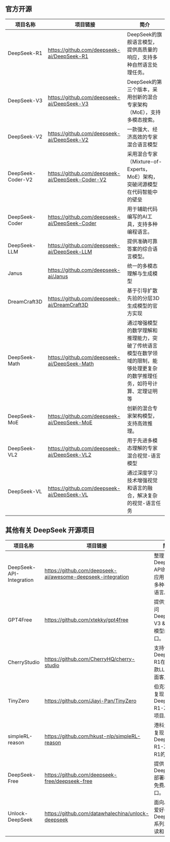 ## 官方开源

| 项目名称          | 项目链接                                         | 简介                                                         |
| ----------------- | ------------------------------------------------ | ------------------------------------------------------------ |
| DeepSeek-R1       | https://github.com/deepseek-ai/DeepSeek-R1       | DeepSeek的旗舰语言模型，提供高质量的响应，支持多种自然语言处理任务。 |
| DeepSeek-V3       | https://github.com/deepseek-ai/DeepSeek-V3       | DeepSeek的第三个版本，采用创新的混合专家架构（MoE），支持多模态搜索。 |
| DeepSeek-V2       | https://github.com/deepseek-ai/DeepSeek-V2       | 一款强大、经济高效的专家混合语言模型                         |
| DeepSeek-Coder-V2 | https://github.com/deepseek-ai/DeepSeek-Coder-V2 | 采用混合专家（Mixture-of-Experts，MoE）架构，突破闭源模型在代码智能中的壁垒 |
| DeepSeek-Coder    | https://github.com/deepseek-ai/DeepSeek-Coder    | 用于辅助代码编写的AI工具，支持多种编程语言。                 |
| DeepSeek-LLM      | https://github.com/deepseek-ai/DeepSeek-LLM      | 提供准确可靠答案的综合语言模型。                             |
| Janus             | https://github.com/deepseek-ai/Janus             | 统一的多模态理解与生成模型                                   |
| DreamCraft3D      | https://github.com/deepseek-ai/DreamCraft3D      | 基于引导扩散先验的分层3D生成模型的官方实现                   |
| DeepSeek-Math     | https://github.com/deepseek-ai/DeepSeek-Math     | 通过增强模型的数学理解和推理能力，突破了传统语言模型在数学领域的限制，能够处理更复杂的数学推理任务，如符号计算、定理证明等 |
| DeepSeek-MoE      | https://github.com/deepseek-ai/DeepSeek-MoE      | 创新的混合专家架构模型，支持高效推理。                       |
| DeepSeek-VL2      | https://github.com/deepseek-ai/DeepSeek-VL2      | 用于先进多模态理解的专家混合视觉-语言模型                    |
| DeepSeek-VL       | https://github.com/deepseek-ai/DeepSeek-VL       | 通过深度学习技术增强视觉和语言的融合，解决复杂的视觉-语言任务 |



## 其他有关 DeepSeek 开源项目

| 项目名称                 | 项目链接                                                    | 简介                                               |
| ------------------------ | ----------------------------------------------------------- | -------------------------------------------------- |
| DeepSeek-API-Integration | https://github.com/deepseek-ai/awesome-deepseek-integration | 整理了DeepSeek API的集成应用，支持多种平台和语言。 |
| GPT4Free                 | https://github.com/xtekky/gpt4free                          | 提供免费访问DeepSeek V3 & R1等模型的接口。         |
| CherryStudio             | https://github.com/CherryHQ/cherry-studio                   | 支持包括DeepSeek-R1在内的多款LLM的桌面客户端。     |
| TinyZero                 | https://github.com/Jiayi-Pan/TinyZero                       | 伯克利团队复现DeepSeek R1-Zero的项目。             |
| simpleRL-reason          | https://github.com/hkust-nlp/simpleRL-reason                | 港科大团队复现DeepSeek R1-Zero和R1的项目。         |
| DeepSeek-Free            | https://github.com/deepseek-free/deepseek-free              | 提供DeepSeek部署教程和免费API接口。                |
| Unlock-DeepSeek          | https://github.com/datawhalechina/unlock-deepseek           | 面向AI研究爱好者的DeepSeek系列工作解读和复现。     |